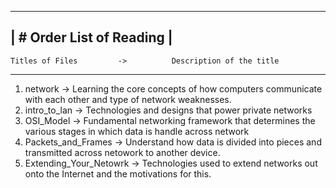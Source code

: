 -----------------------------------------------------------------------------------------------------------------------------------							
|							# Order List of Reading							  |	
-----------------------------------------------------------------------------------------------------------------------------------

	Titles of Files	        ->  		Description of the title 

-----------------------------------------------------------------------------------------------------------------------------------
1. network			-> Learning the core concepts of how computers communicate with each other and type of network weaknesses.	
2. intro_to_lan			-> Technologies and designs that power private networks
3. OSI_Model 			-> Fundamental networking framework that determines the various stages in which data is handle across network
4. Packets_and_Frames		-> Understand how data is divided into pieces and transmitted across netowork to another device.
5. Extending_Your_Netowrk	-> Technologies used to extend networks out onto the Internet and the motivations for this.


